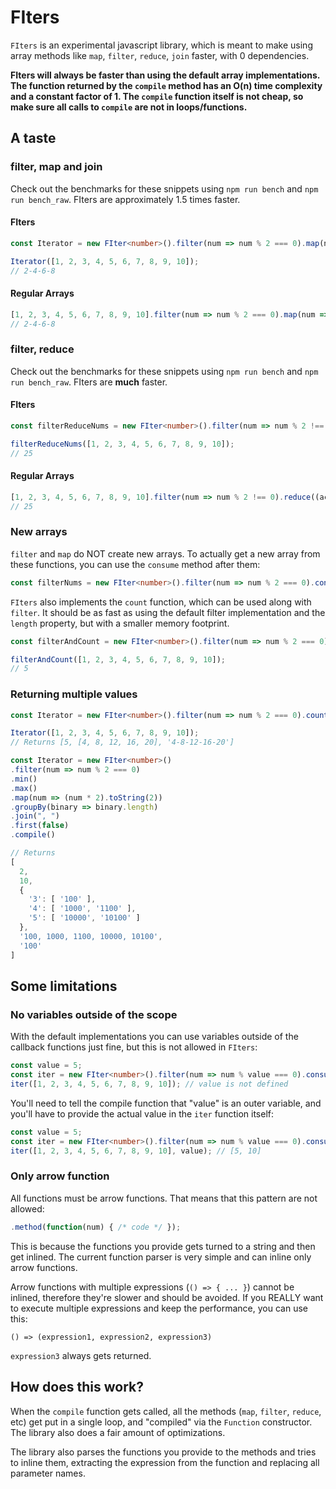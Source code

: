# FIters

`FIters` is an experimental javascript library, which is meant to make using array methods like `map`, `filter`, `reduce`, `join` faster, with 0 dependencies.

**FIters will always be faster than using the default array implementations. The function returned by the `compile` method has an O(n) time complexity and a constant factor of 1. The `compile` function itself is not cheap, so make sure all calls to `compile` are not in loops/functions.**

## A taste

### filter, map and join

Check out the benchmarks for these snippets using `npm run bench` and `npm run bench_raw`. FIters are approximately 1.5 times faster.

#### FIters

```ts
const Iterator = new FIter<number>().filter(num => num % 2 === 0).map(num => num * 2).join("-").compile();

Iterator([1, 2, 3, 4, 5, 6, 7, 8, 9, 10]);
// 2-4-6-8
```

#### Regular Arrays

```ts
[1, 2, 3, 4, 5, 6, 7, 8, 9, 10].filter(num => num % 2 === 0).map(num => num * 2).join("-");
// 2-4-6-8
```

### filter, reduce

Check out the benchmarks for these snippets using `npm run bench` and `npm run bench_raw`. FIters are **much** faster.

#### FIters

```ts
const filterReduceNums = new FIter<number>().filter(num => num % 2 !== 0).reduce((acc, num) => acc + num, 0).compile();

filterReduceNums([1, 2, 3, 4, 5, 6, 7, 8, 9, 10]);
// 25
```

#### Regular Arrays

```ts
[1, 2, 3, 4, 5, 6, 7, 8, 9, 10].filter(num => num % 2 !== 0).reduce((acc, num) => acc + num, 0);
// 25
```

### New arrays

`filter` and `map` do NOT create new arrays. To actually get a new array from these functions, you can use the `consume` method after them:

```ts
const filterNums = new FIter<number>().filter(num => num % 2 === 0).consume().compile();
```

`FIters` also implements the `count` function, which can be used along with `filter`. It should be as fast as using the default filter implementation and the `length` property, but with a smaller memory footprint.

```ts
const filterAndCount = new FIter<number>().filter(num => num % 2 === 0).count().compile();

filterAndCount([1, 2, 3, 4, 5, 6, 7, 8, 9, 10]);
// 5
```

### Returning multiple values

```ts
const Iterator = new FIter<number>().filter(num => num % 2 === 0).count().map(num => num * 2).consume().join("-").compile();

Iterator([1, 2, 3, 4, 5, 6, 7, 8, 9, 10]);
// Returns [5, [4, 8, 12, 16, 20], '4-8-12-16-20']
```

```ts
const Iterator = new FIter<number>()
.filter(num => num % 2 === 0)
.min()
.max()
.map(num => (num * 2).toString(2))
.groupBy(binary => binary.length)
.join(", ")
.first(false)
.compile()

// Returns
[
  2,
  10,
  {
    '3': [ '100' ],
    '4': [ '1000', '1100' ],
    '5': [ '10000', '10100' ]
  },
  '100, 1000, 1100, 10000, 10100',
  '100'
]
```


## Some limitations

### No variables outside of the scope

With the default implementations you can use variables outside of the callback functions just fine, but this is not allowed in `FIters`:

```ts
const value = 5;
const iter = new FIter<number>().filter(num => num % value === 0).consume().compile();
iter([1, 2, 3, 4, 5, 6, 7, 8, 9, 10]); // value is not defined
```

You'll need to tell the compile function that "value" is an outer variable, and you'll have to provide the actual value in the `iter` function itself:

```ts
const value = 5;
const iter = new FIter<number>().filter(num => num % value === 0).consume().compile("value");
iter([1, 2, 3, 4, 5, 6, 7, 8, 9, 10], value); // [5, 10]
```

### Only arrow function

All functions must be arrow functions. That means that this pattern are not allowed:

```js
.method(function(num) { /* code */ });
```

This is because the functions you provide gets turned to a string and then get inlined. The current function parser is very simple and can inline only arrow functions. 

Arrow functions with multiple expressions (`() => { ... }`) cannot be inlined, therefore they're slower and should be avoided. If you REALLY want to execute multiple expressions and keep the performance, you can use this:

```
() => (expression1, expression2, expression3)
```

`expression3` always gets returned.

## How does this work?

When the `compile` function gets called, all the methods (`map`, `filter`, `reduce`, etc) get put in a single loop, and "compiled" via the `Function` constructor. The library also does a fair amount of optimizations. 

The library also parses the functions you provide to the methods and tries to inline them, extracting the expression from the function and replacing all parameter names.